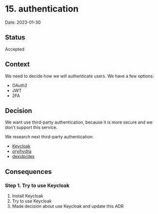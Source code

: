 # 15. authentication

Date: 2023-01-30

## Status

Accepted

## Context

We need to decide how we will authenticate users. We have a few options:

* OAuth2
* JWT
* 2FA

## Decision

We want use third-party authentication, because it is more secure and we don't support this service.

We research next third-party authentication:
+ [Keycloak](https://www.keycloak.org/)
+ [ory/hydra](https://www.ory.sh/hydra/)
+ [dexidp/dex](https://dexidp.io/)

## Consequences

### Step 1. Try to use Keycloak

1. Install Keycloak
2. Try to use Keycloak
3. Made decision about use Keycloak and update this ADR
